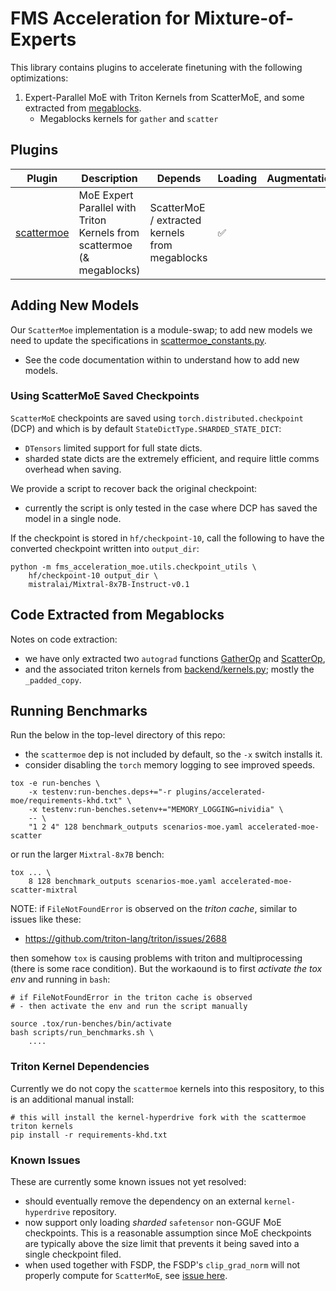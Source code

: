 # FMS Acceleration for Mixture-of-Experts

This library contains plugins to accelerate finetuning with the following optimizations:
1. Expert-Parallel MoE with Triton Kernels from ScatterMoE, and some extracted from [megablocks](https://github.com/databricks/megablocks).
    - Megablocks kernels for `gather` and `scatter` 

## Plugins

Plugin | Description | Depends | Loading | Augmentation | Callbacks
--|--|--|--|--|--
[scattermoe](./src/fms_acceleration_moe/framework_plugin_scattermoe.py) | MoE Expert Parallel with Triton Kernels from scattermoe (& megablocks) | ScatterMoE / extracted kernels from megablocks | ✅ | |  ✅


## Adding New Models

Our `ScatterMoe` implementation is a module-swap; to add new models we need to update the specifications in [scattermoe_constants.py](./src/fms_acceleration_moe/utils/scattermoe_constants.py).
- See the code documentation within to understand how to add new models.

### Using ScatterMoE Saved Checkpoints

`ScatterMoE` checkpoints are saved using `torch.distributed.checkpoint` (DCP) and which is by default `StateDictType.SHARDED_STATE_DICT`:
- `DTensors` limited support for full state dicts. 
- sharded state dicts are the extremely efficient, and require little comms overhead when saving.

We provide a script to recover back the original checkpoint:
- currently the script is only tested in the case where DCP has saved the model in a single node.

If the checkpoint is stored in `hf/checkpoint-10`, call the following to have the converted checkpoint written into `output_dir`:

```
python -m fms_acceleration_moe.utils.checkpoint_utils \
    hf/checkpoint-10 output_dir \
    mistralai/Mixtral-8x7B-Instruct-v0.1
```

## Code Extracted from Megablocks

Notes on code extraction:
- we have only extracted two `autograd` functions [GatherOp](https://github.com/databricks/megablocks/blob/main/megablocks/ops/gather.py) and [ScatterOp](https://github.com/databricks/megablocks/blob/main/megablocks/ops/scatter.py),
- and the associated triton kernels from [backend/kernels.py](https://github.com/databricks/megablocks/blob/main/megablocks/backend/kernels.py); mostly the `_padded_copy`.

## Running Benchmarks


Run the below in the top-level directory of this repo:
- the `scattermoe` dep is not included by default, so the `-x` switch installs it.
- consider disabling the `torch` memory logging to see improved speeds.

```
tox -e run-benches \
    -x testenv:run-benches.deps+="-r plugins/accelerated-moe/requirements-khd.txt" \
    -x testenv:run-benches.setenv+="MEMORY_LOGGING=nividia" \
    -- \
    "1 2 4" 128 benchmark_outputs scenarios-moe.yaml accelerated-moe-scatter
```
or run the larger `Mixtral-8x7B` bench:
```
tox ... \
    8 128 benchmark_outputs scenarios-moe.yaml accelerated-moe-scatter-mixtral
```

NOTE: if `FileNotFoundError` is observed on the *triton cache*, similar to issues like these:
- https://github.com/triton-lang/triton/issues/2688

then somehow `tox` is causing problems with triton and multiprocessing (there is some race condition).
But the workaound is to first *activate the tox env* and 
running in `bash`:
```
# if FileNotFoundError in the triton cache is observed
# - then activate the env and run the script manually

source .tox/run-benches/bin/activate
bash scripts/run_benchmarks.sh \
    ....
```


### Triton Kernel Dependencies

Currently we do not copy the `scattermoe` kernels into this respository, to this is an additional manual install:

```
# this will install the kernel-hyperdrive fork with the scattermoe triton kernels
pip install -r requirements-khd.txt
```

### Known Issues

These are currently some known issues not yet resolved:
- should eventually remove the dependency on an external `kernel-hyperdrive` repository.
- now support only loading *sharded* `safetensor` non-GGUF MoE checkpoints. This is a reasonable assumption since MoE checkpoints are typically above the size limit that prevents it being saved into a single checkpoint filed.
- when used together with FSDP, the FSDP's `clip_grad_norm` will not properly compute for `ScatterMoE`, see [issue here](https://github.com/foundation-model-stack/fms-acceleration/issues/109).



